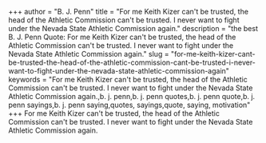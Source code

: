 +++
author = "B. J. Penn"
title = "For me Keith Kizer can't be trusted, the head of the Athletic Commission can't be trusted. I never want to fight under the Nevada State Athletic Commission again."
description = "the best B. J. Penn Quote: For me Keith Kizer can't be trusted, the head of the Athletic Commission can't be trusted. I never want to fight under the Nevada State Athletic Commission again."
slug = "for-me-keith-kizer-cant-be-trusted-the-head-of-the-athletic-commission-cant-be-trusted-i-never-want-to-fight-under-the-nevada-state-athletic-commission-again"
keywords = "For me Keith Kizer can't be trusted, the head of the Athletic Commission can't be trusted. I never want to fight under the Nevada State Athletic Commission again.,b. j. penn,b. j. penn quotes,b. j. penn quote,b. j. penn sayings,b. j. penn saying,quotes, sayings,quote, saying, motivation"
+++
For me Keith Kizer can't be trusted, the head of the Athletic Commission can't be trusted. I never want to fight under the Nevada State Athletic Commission again.
